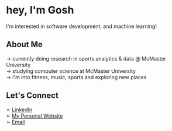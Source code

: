 # hey, I'm Gosh 

I'm interested in software development, and machine learning!

## About Me  
→  currently doing research in sports analytics & data @ McMaster University<br>
→  studying computer science at McMaster University<br>
→  i'm into fitness, music, sports and exploring new places

## Let's Connect  

➣ [LinkedIn](https://www.linkedin.com/in/goshanrajgovindaraj/)  
➣ [My Personal Website](https://goshanraj.ca)  
➣ [Email](mailto:govindag@mcmaster.ca)  
